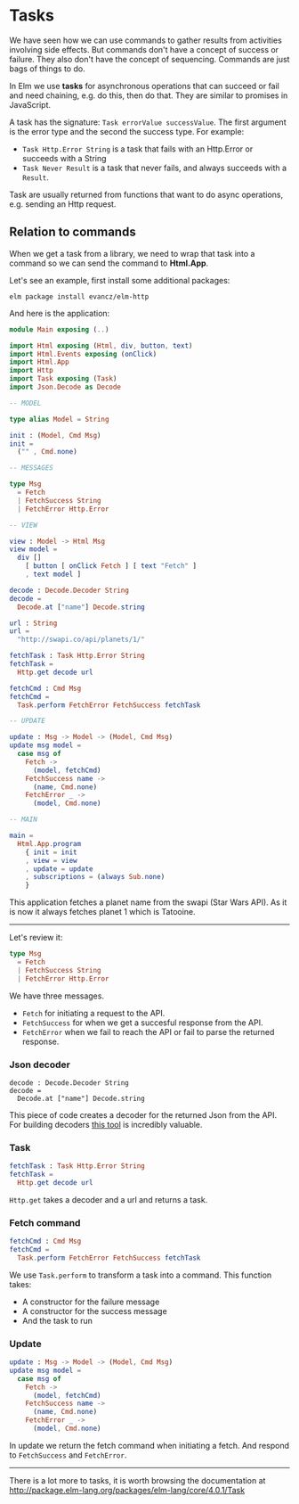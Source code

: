 # Tasks

We have seen how we can use commands to gather results from activities involving side effects. But commands don't have a concept of success or failure. They also don't have the concept of sequencing. Commands are just bags of things to do.

In Elm we use __tasks__ for asynchronous operations that can succeed or fail and need chaining, e.g. do this, then do that. They are similar to promises in JavaScript.

A task has the signature: `Task errorValue successValue`. The first argument is the error type and the second the success type. For example:

- `Task Http.Error String` is a task that fails with an Http.Error or succeeds with a String
- `Task Never Result` is a task that never fails, and always succeeds with a `Result`.

Task are usually returned from functions that want to do async operations, e.g. sending an Http request.

## Relation to commands

When we get a task from a library, we need to wrap that task into a command so we can send the command to __Html.App__.

Let's see an example, first install some additional packages:

```
elm package install evancz/elm-http
```

And here is the application:

```elm
module Main exposing (..)

import Html exposing (Html, div, button, text)
import Html.Events exposing (onClick)
import Html.App
import Http
import Task exposing (Task)
import Json.Decode as Decode

-- MODEL

type alias Model = String

init : (Model, Cmd Msg)
init =
  ("" , Cmd.none)

-- MESSAGES

type Msg
  = Fetch
  | FetchSuccess String
  | FetchError Http.Error

-- VIEW

view : Model -> Html Msg
view model =
  div []
    [ button [ onClick Fetch ] [ text "Fetch" ]
    , text model ]

decode : Decode.Decoder String
decode =
  Decode.at ["name"] Decode.string

url : String
url = 
  "http://swapi.co/api/planets/1/"

fetchTask : Task Http.Error String
fetchTask =
  Http.get decode url

fetchCmd : Cmd Msg
fetchCmd =
  Task.perform FetchError FetchSuccess fetchTask

-- UPDATE

update : Msg -> Model -> (Model, Cmd Msg)
update msg model =
  case msg of
    Fetch ->
      (model, fetchCmd)
    FetchSuccess name ->
      (name, Cmd.none)
    FetchError _ ->
      (model, Cmd.none)

-- MAIN

main =
  Html.App.program
    { init = init
    , view = view
    , update = update
    , subscriptions = (always Sub.none)
    }
```

This application fetches a planet name from the swapi (Star Wars API). As it is now it always fetches planet 1 which is Tatooine.

---

Let's review it:

```elm
type Msg
  = Fetch
  | FetchSuccess String
  | FetchError Http.Error
```

We have three messages. 

- `Fetch` for initiating a request to the API.
- `FetchSuccess` for when we get a succesful response from the API.
- `FetchError` when we fail to reach the API or fail to parse the returned response.

### Json decoder

```
decode : Decode.Decoder String
decode =
  Decode.at ["name"] Decode.string
```

This piece of code creates a decoder for the returned Json from the API. For building decoders [this tool](http://noredink.github.io/json-to-elm/) is incredibly valuable.

### Task

```elm
fetchTask : Task Http.Error String
fetchTask =
  Http.get decode url
```

`Http.get` takes a decoder and a url and returns a task.

### Fetch command

```elm
fetchCmd : Cmd Msg
fetchCmd =
  Task.perform FetchError FetchSuccess fetchTask
```

We use `Task.perform` to transform a task into a command. This function takes: 

- A constructor for the failure message
- A constructor for the success message
- And the task to run

### Update

```elm
update : Msg -> Model -> (Model, Cmd Msg)
update msg model =
  case msg of
    Fetch ->
      (model, fetchCmd)
    FetchSuccess name ->
      (name, Cmd.none)
    FetchError _ ->
      (model, Cmd.none)
```

In update we return the fetch command when initiating a fetch. And respond to `FetchSuccess` and `FetchError`.

---

There is a lot more to tasks, it is worth browsing the documentation at <http://package.elm-lang.org/packages/elm-lang/core/4.0.1/Task>
